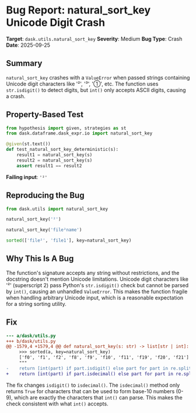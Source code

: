 # Bug Report: natural_sort_key Unicode Digit Crash

**Target**: `dask.utils.natural_sort_key`
**Severity**: Medium
**Bug Type**: Crash
**Date**: 2025-09-25

## Summary

`natural_sort_key` crashes with a `ValueError` when passed strings containing Unicode digit characters like '²', '³', '①', etc. The function uses `str.isdigit()` to detect digits, but `int()` only accepts ASCII digits, causing a crash.

## Property-Based Test

```python
from hypothesis import given, strategies as st
from dask.dataframe.dask_expr.io import natural_sort_key

@given(st.text())
def test_natural_sort_key_deterministic(s):
    result1 = natural_sort_key(s)
    result2 = natural_sort_key(s)
    assert result1 == result2
```

**Failing input**: `'²'`

## Reproducing the Bug

```python
from dask.utils import natural_sort_key

natural_sort_key('²')

natural_sort_key('file²name')

sorted(['file²', 'file1'], key=natural_sort_key)
```

## Why This Is A Bug

The function's signature accepts any string without restrictions, and the docstring doesn't mention Unicode limitations. Unicode digit characters like '²' (superscript 2) pass Python's `str.isdigit()` check but cannot be parsed by `int()`, causing an unhandled `ValueError`. This makes the function fragile when handling arbitrary Unicode input, which is a reasonable expectation for a string sorting utility.

## Fix

```diff
--- a/dask/utils.py
+++ b/dask/utils.py
@@ -1579,4 +1579,4 @@ def natural_sort_key(s: str) -> list[str | int]:
     >>> sorted(a, key=natural_sort_key)
     ['f0', 'f1', 'f2', 'f8', 'f9', 'f10', 'f11', 'f19', 'f20', 'f21']
     """
-    return [int(part) if part.isdigit() else part for part in re.split(r"(\d+)", s)]
+    return [int(part) if part.isdecimal() else part for part in re.split(r"(\d+)", s)]
```

The fix changes `isdigit()` to `isdecimal()`. The `isdecimal()` method only returns `True` for characters that can be used to form base-10 numbers (0-9), which are exactly the characters that `int()` can parse. This makes the check consistent with what `int()` accepts.